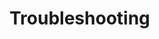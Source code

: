 [title]: # (Troubleshooting)
[tags]: # (introduction)
[priority]: # (500)
[display]: # (none)

# Troubleshooting

<!-- add and overview of covered troubleshooting topics 

This section might not be needed depending on scope/complexity of integration.-->
